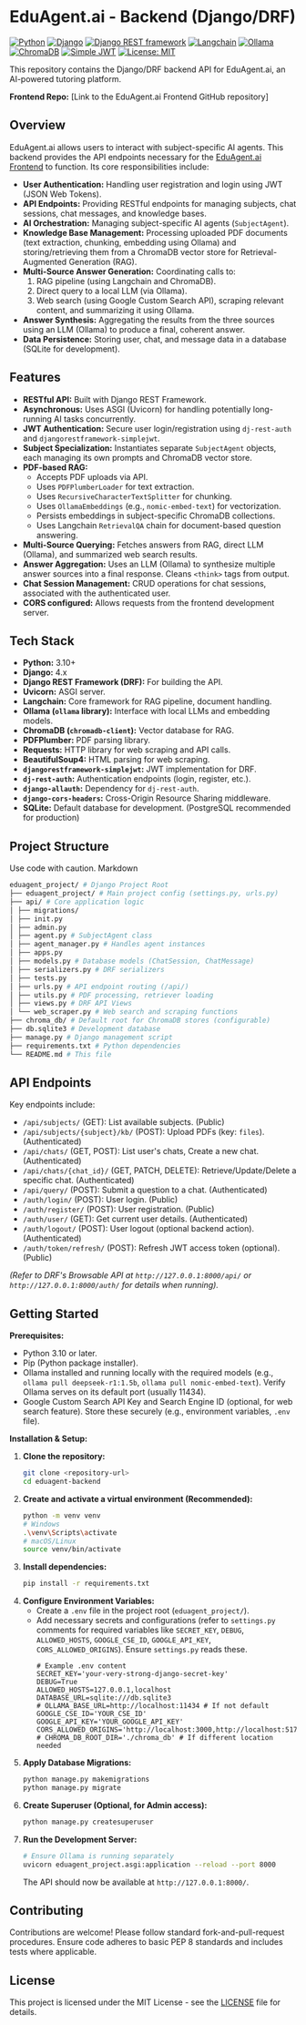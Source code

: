 # EduAgent.ai - Backend (Django/DRF)

[![Python](https://img.shields.io/badge/Python-3.10+-3776AB?logo=python&logoColor=white)](https://www.python.org/)
[![Django](https://img.shields.io/badge/Django-4.x-092E20?logo=django&logoColor=white)](https://www.djangoproject.com/)
[![Django REST framework](https://img.shields.io/badge/DRF-3.x-A30000?logo=django)](https://www.django-rest-framework.org/)
[![Langchain](https://img.shields.io/badge/Langchain-^0.1-blue)](https://python.langchain.com/)
[![Ollama](https://img.shields.io/badge/Ollama-grey?logo=ollama)](https://ollama.ai/)
[![ChromaDB](https://img.shields.io/badge/ChromaDB-vector--store-orange)](https://www.trychroma.com/)
[![Simple JWT](https://img.shields.io/badge/dj--rest--auth_/_simplejwt-JWT_Auth-brightgreen)](https://django-rest-framework-simplejwt.readthedocs.io/)
[![License: MIT](https://img.shields.io/badge/License-MIT-blue.svg)](https://opensource.org/licenses/MIT)

This repository contains the Django/DRF backend API for EduAgent.ai, an AI-powered tutoring platform.

**Frontend Repo:** [Link to the EduAgent.ai Frontend GitHub repository]

## Overview

EduAgent.ai allows users to interact with subject-specific AI agents. This backend provides the API endpoints necessary for the [EduAgent.ai Frontend](link-to-your-frontend-repo) to function. Its core responsibilities include:

*   **User Authentication:** Handling user registration and login using JWT (JSON Web Tokens).
*   **API Endpoints:** Providing RESTful endpoints for managing subjects, chat sessions, chat messages, and knowledge bases.
*   **AI Orchestration:** Managing subject-specific AI agents (`SubjectAgent`).
*   **Knowledge Base Management:** Processing uploaded PDF documents (text extraction, chunking, embedding using Ollama) and storing/retrieving them from a ChromaDB vector store for Retrieval-Augmented Generation (RAG).
*   **Multi-Source Answer Generation:** Coordinating calls to:
    1.  RAG pipeline (using Langchain and ChromaDB).
    2.  Direct query to a local LLM (via Ollama).
    3.  Web search (using Google Custom Search API), scraping relevant content, and summarizing it using Ollama.
*   **Answer Synthesis:** Aggregating the results from the three sources using an LLM (Ollama) to produce a final, coherent answer.
*   **Data Persistence:** Storing user, chat, and message data in a database (SQLite for development).

## Features

*   **RESTful API:** Built with Django REST Framework.
*   **Asynchronous:** Uses ASGI (Uvicorn) for handling potentially long-running AI tasks concurrently.
*   **JWT Authentication:** Secure user login/registration using `dj-rest-auth` and `djangorestframework-simplejwt`.
*   **Subject Specialization:** Instantiates separate `SubjectAgent` objects, each managing its own prompts and ChromaDB vector store.
*   **PDF-based RAG:**
    *   Accepts PDF uploads via API.
    *   Uses `PDFPlumberLoader` for text extraction.
    *   Uses `RecursiveCharacterTextSplitter` for chunking.
    *   Uses `OllamaEmbeddings` (e.g., `nomic-embed-text`) for vectorization.
    *   Persists embeddings in subject-specific ChromaDB collections.
    *   Uses Langchain `RetrievalQA` chain for document-based question answering.
*   **Multi-Source Querying:** Fetches answers from RAG, direct LLM (Ollama), and summarized web search results.
*   **Answer Aggregation:** Uses an LLM (Ollama) to synthesize multiple answer sources into a final response. Cleans `<think>` tags from output.
*   **Chat Session Management:** CRUD operations for chat sessions, associated with the authenticated user.
*   **CORS configured:** Allows requests from the frontend development server.

## Tech Stack

*   **Python:** 3.10+
*   **Django:** 4.x
*   **Django REST Framework (DRF):** For building the API.
*   **Uvicorn:** ASGI server.
*   **Langchain:** Core framework for RAG pipeline, document handling.
*   **Ollama (`ollama` library):** Interface with local LLMs and embedding models.
*   **ChromaDB (`chromadb-client`):** Vector database for RAG.
*   **PDFPlumber:** PDF parsing library.
*   **Requests:** HTTP library for web scraping and API calls.
*   **BeautifulSoup4:** HTML parsing for web scraping.
*   **`djangorestframework-simplejwt`:** JWT implementation for DRF.
*   **`dj-rest-auth`:** Authentication endpoints (login, register, etc.).
*   **`django-allauth`:** Dependency for `dj-rest-auth`.
*   **`django-cors-headers`:** Cross-Origin Resource Sharing middleware.
*   **SQLite:** Default database for development. (PostgreSQL recommended for production)

## Project Structure
Use code with caution.
Markdown
```bash
eduagent_project/ # Django Project Root
├── eduagent_project/ # Main project config (settings.py, urls.py)
├── api/ # Core application logic
│ ├── migrations/
│ ├── init.py
│ ├── admin.py
│ ├── agent.py # SubjectAgent class
│ ├── agent_manager.py # Handles agent instances
│ ├── apps.py
│ ├── models.py # Database models (ChatSession, ChatMessage)
│ ├── serializers.py # DRF serializers
│ ├── tests.py
│ ├── urls.py # API endpoint routing (/api/)
│ ├── utils.py # PDF processing, retriever loading
│ ├── views.py # DRF API Views
│ └── web_scraper.py # Web search and scraping functions
├── chroma_db/ # Default root for ChromaDB stores (configurable)
├── db.sqlite3 # Development database
├── manage.py # Django management script
├── requirements.txt # Python dependencies
└── README.md # This file
```

## API Endpoints

Key endpoints include:
*   `/api/subjects/` (GET): List available subjects. (Public)
*   `/api/subjects/{subject}/kb/` (POST): Upload PDFs (key: `files`). (Authenticated)
*   `/api/chats/` (GET, POST): List user's chats, Create a new chat. (Authenticated)
*   `/api/chats/{chat_id}/` (GET, PATCH, DELETE): Retrieve/Update/Delete a specific chat. (Authenticated)
*   `/api/query/` (POST): Submit a question to a chat. (Authenticated)
*   `/auth/login/` (POST): User login. (Public)
*   `/auth/register/` (POST): User registration. (Public)
*   `/auth/user/` (GET): Get current user details. (Authenticated)
*   `/auth/logout/` (POST): User logout (optional backend action). (Authenticated)
*   `/auth/token/refresh/` (POST): Refresh JWT access token (optional). (Public)

*(Refer to DRF's Browsable API at `http://127.0.0.1:8000/api/` or `http://127.0.0.1:8000/auth/` for details when running).*

## Getting Started

**Prerequisites:**

*   Python 3.10 or later.
*   Pip (Python package installer).
*   Ollama installed and running locally with the required models (e.g., `ollama pull deepseek-r1:1.5b`, `ollama pull nomic-embed-text`). Verify Ollama serves on its default port (usually 11434).
*   Google Custom Search API Key and Search Engine ID (optional, for web search feature). Store these securely (e.g., environment variables, `.env` file).

**Installation & Setup:**

1.  **Clone the repository:**
    ```bash
    git clone <repository-url>
    cd eduagent-backend
    ```
2.  **Create and activate a virtual environment (Recommended):**
    ```bash
    python -m venv venv
    # Windows
    .\venv\Scripts\activate
    # macOS/Linux
    source venv/bin/activate
    ```
3.  **Install dependencies:**
    ```bash
    pip install -r requirements.txt
    ```
4.  **Configure Environment Variables:**
    *   Create a `.env` file in the project root (`eduagent_project/`).
    *   Add necessary secrets and configurations (refer to `settings.py` comments for required variables like `SECRET_KEY`, `DEBUG`, `ALLOWED_HOSTS`, `GOOGLE_CSE_ID`, `GOOGLE_API_KEY`, `CORS_ALLOWED_ORIGINS`). Ensure `settings.py` reads these.
        ```dotenv
        # Example .env content
        SECRET_KEY='your-very-strong-django-secret-key'
        DEBUG=True
        ALLOWED_HOSTS=127.0.0.1,localhost
        DATABASE_URL=sqlite:///db.sqlite3
        # OLLAMA_BASE_URL=http://localhost:11434 # If not default
        GOOGLE_CSE_ID='YOUR_CSE_ID'
        GOOGLE_API_KEY='YOUR_GOOGLE_API_KEY'
        CORS_ALLOWED_ORIGINS='http://localhost:3000,http://localhost:5173'
        # CHROMA_DB_ROOT_DIR='./chroma_db' # If different location needed
        ```
5.  **Apply Database Migrations:**
    ```bash
    python manage.py makemigrations
    python manage.py migrate
    ```
6.  **Create Superuser (Optional, for Admin access):**
    ```bash
    python manage.py createsuperuser
    ```
7.  **Run the Development Server:**
    ```bash
    # Ensure Ollama is running separately
    uvicorn eduagent_project.asgi:application --reload --port 8000
    ```
    The API should now be available at `http://127.0.0.1:8000/`.

## Contributing

Contributions are welcome! Please follow standard fork-and-pull-request procedures. Ensure code adheres to basic PEP 8 standards and includes tests where applicable.

## License

This project is licensed under the MIT License - see the [LICENSE](LICENSE) file for details.